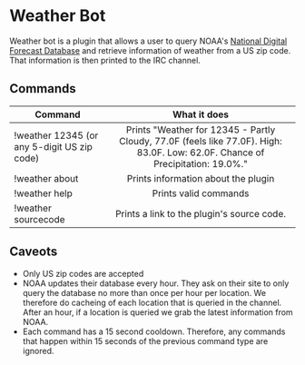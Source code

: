 Weather Bot
========

Weather bot is a plugin that allows a user to query NOAA's [National Digital Forecast Database](http://graphical.weather.gov/xml/) and retrieve information of weather from a US zip code.  That information is then printed to the IRC channel.

Commands
------

| Command | What it does |
| ------- | :----------: |
| !weather 12345 (or any 5-digit US zip code) | Prints "Weather for 12345 - Partly Cloudy, 77.0F (feels like 77.0F). High: 83.0F. Low: 62.0F. Chance of Precipitation: 19.0%."|
| !weather about | Prints information about the plugin |
| !weather help | Prints valid commands |
| !weather sourcecode | Prints a link to the plugin's source code.

Caveots
------
  * Only US zip codes are accepted
  * NOAA updates their database every hour.  They ask on their site to only query the database no more than once per hour per location.  We therefore do cacheing of each location that is queried in the channel.  After an hour, if a location is queried we grab the latest information from NOAA.
  * Each command has a 15 second cooldown.  Therefore, any commands that happen within 15 seconds of the previous command type are ignored.
